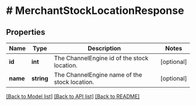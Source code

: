 # # MerchantStockLocationResponse

## Properties

Name | Type | Description | Notes
------------ | ------------- | ------------- | -------------
**id** | **int** | The ChannelEngine id of the stock location. | [optional]
**name** | **string** | The ChannelEngine name of the stock location. | [optional]

[[Back to Model list]](../../README.md#models) [[Back to API list]](../../README.md#endpoints) [[Back to README]](../../README.md)
